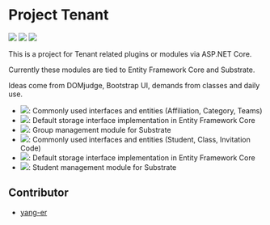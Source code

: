 # Project Tenant

![](https://dev.azure.com/tlylz/namomo/_apis/build/status/Tenant%20%26%20User%20System?branchName=main) ![](https://img.shields.io/github/license/namofun/tenant) ![](https://img.shields.io/github/languages/code-size/namofun/tenant)

This is a project for Tenant related plugins or modules via ASP.NET Core.

Currently these modules are tied to Entity Framework Core and Substrate.

Ideas come from DOMjudge, Bootstrap UI, demands from classes and daily use.

- [![](https://img.shields.io/endpoint?url=https%3A%2F%2Fnuget.xylab.fun%2Fapi%2Fpackage%2FTenant.Groups.Abstraction%2Fshields-io.json)](https://nuget.xylab.fun/packages/Tenant.Groups.Abstraction): Commonly used interfaces and entities (Affiliation, Category, Teams)
- [![](https://img.shields.io/endpoint?url=https%3A%2F%2Fnuget.xylab.fun%2Fapi%2Fpackage%2FTenant.Groups.Storage%2Fshields-io.json)](https://nuget.xylab.fun/packages/Tenant.Groups.Storage): Default storage interface implementation in Entity Framework Core
- [![](https://img.shields.io/endpoint?url=https%3A%2F%2Fnuget.xylab.fun%2Fapi%2Fpackage%2FSatelliteSite.GroupModule%2Fshields-io.json)](https://nuget.xylab.fun/packages/SatelliteSite.GroupModule): Group management module for Substrate
- [![](https://img.shields.io/endpoint?url=https%3A%2F%2Fnuget.xylab.fun%2Fapi%2Fpackage%2FTenant.Students.Abstraction%2Fshields-io.json)](https://nuget.xylab.fun/packages/Tenant.Students.Abstraction): Commonly used interfaces and entities (Student, Class, Invitation Code)
- [![](https://img.shields.io/endpoint?url=https%3A%2F%2Fnuget.xylab.fun%2Fapi%2Fpackage%2FTenant.Students.Storage%2Fshields-io.json)](https://nuget.xylab.fun/packages/Tenant.Students.Storage): Default storage interface implementation in Entity Framework Core
- [![](https://img.shields.io/endpoint?url=https%3A%2F%2Fnuget.xylab.fun%2Fapi%2Fpackage%2FSatelliteSite.StudentModule%2Fshields-io.json)](https://nuget.xylab.fun/packages/SatelliteSite.StudentModule): Student management module for Substrate

## Contributor

- [yang-er](https://github.com/yang-er)

